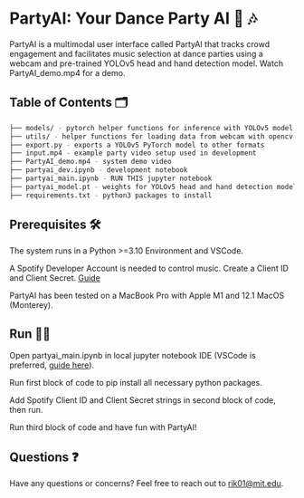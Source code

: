 # PartyAI: Your Dance Party AI 🕺 🎶

PartyAI is a multimodal user interface called PartyAI that tracks crowd engagement and facilitates music selection at dance parties using a webcam and pre-trained YOLOv5 head and hand detection model. Watch PartyAI_demo.mp4 for a demo.

## Table of Contents 🗂
```bash
├── models/ - pytorch helper functions for inference with YOLOv5 model
├── utils/ - helper functions for loading data from webcam with opencv, checking file types, and annotating frames with opencv
├── export.py - exports a YOLOv5 PyTorch model to other formats
├── input.mp4 - example party video setup used in development
├── PartyAI_demo.mp4 - system demo video
├── partyai_dev.ipynb - development notebook
├── partyai_main.ipynb - RUN THIS jupyter notebook
├── partyai_model.pt - weights for YOLOv5 head and hand detection model
├── requirements.txt - python3 packages to install
```
## Prerequisites 🛠️

The system runs in a Python >=3.10 Environment and VSCode.

A Spotify Developer Account is needed to control music. Create a Client ID and Client Secret. [Guide](https://medium.com/@maxtingle/getting-started-with-spotifys-api-spotipy-197c3dc6353b)

PartyAI has been tested on a MacBook Pro with Apple M1 and 12.1 MacOS (Monterey).

## Run 🏃‍♂️

Open partyai_main.ipynb in local jupyter notebook IDE (VSCode is preferred, [guide here](https://code.visualstudio.com/docs/datascience/jupyter-notebooks)).

Run first block of code to pip install all necessary python packages.

Add Spotify Client ID and Client Secret strings in second block of code, then run.

Run third block of code and have fun with PartyAI!

## Questions ❓

Have any questions or concerns? Feel free to reach out to rik01@mit.edu.
